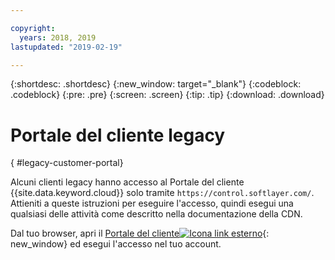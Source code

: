 ```yaml
---

copyright:
  years: 2018, 2019
lastupdated: "2019-02-19"

---
```


{:shortdesc: .shortdesc}
{:new_window: target="_blank"}
{:codeblock: .codeblock}
{:pre: .pre}
{:screen: .screen}
{:tip: .tip}
{:download: .download}

# Portale del cliente legacy
{ #legacy-customer-portal}

Alcuni clienti legacy hanno accesso al Portale del cliente {{site.data.keyword.cloud}} solo tramite `https://control.softlayer.com/`. Attieniti a queste istruzioni per eseguire l'accesso, quindi esegui una qualsiasi delle attività come descritto nella documentazione della CDN.

Dal tuo browser, apri il [Portale del cliente![Icona link esterno](../../icons/launch-glyph.svg "Icona link esterno")](https://control.softlayer.com/){: new_window} ed esegui l'accesso nel tuo account.
